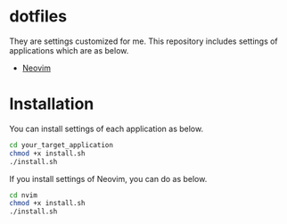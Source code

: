 # dotfiles
They are settings customized for me.
This repository includes settings of applications which are as below.
- [Neovim](https://neovim.io)
# Installation
You can install settings of each application as below.
```bash
cd your_target_application
chmod +x install.sh
./install.sh
```
If you install settings of Neovim, you can do as below.
```bash
cd nvim
chmod +x install.sh
./install.sh
```
